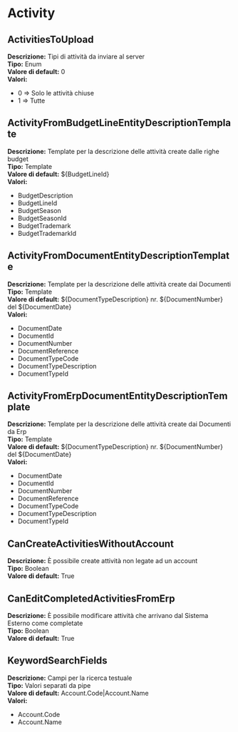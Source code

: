 # Activity
ActivitiesToUpload 
----
**Descrizione:** Tipi di attività da inviare al server <br>
**Tipo:** Enum <br>
**Valore di default:** 0 <br>
**Valori:**
* 0 => Solo le attività chiuse
* 1 => Tutte

ActivityFromBudgetLineEntityDescriptionTemplate 
----
**Descrizione:** Template per la descrizione delle attività create dalle righe budget <br>
**Tipo:** Template <br>
**Valore di default:** ${BudgetLineId} <br>
**Valori:**
* BudgetDescription
* BudgetLineId
* BudgetSeason
* BudgetSeasonId
* BudgetTrademark
* BudgetTrademarkId

ActivityFromDocumentEntityDescriptionTemplate 
----
**Descrizione:** Template per la descrizione delle attività create dai Documenti <br>
**Tipo:** Template <br>
**Valore di default:** ${DocumentTypeDescription} nr. ${DocumentNumber} del ${DocumentDate} <br>
**Valori:**
* DocumentDate
* DocumentId
* DocumentNumber
* DocumentReference
* DocumentTypeCode
* DocumentTypeDescription
* DocumentTypeId

ActivityFromErpDocumentEntityDescriptionTemplate 
----
**Descrizione:** Template per la descrizione delle attività create dai Documenti da Erp <br>
**Tipo:** Template <br>
**Valore di default:** ${DocumentTypeDescription} nr. ${DocumentNumber} del ${DocumentDate} <br>
**Valori:**
* DocumentDate
* DocumentId
* DocumentNumber
* DocumentReference
* DocumentTypeCode
* DocumentTypeDescription
* DocumentTypeId

CanCreateActivitiesWithoutAccount 
----
**Descrizione:** È possibile create attività non legate ad un account <br>
**Tipo:** Boolean <br>
**Valore di default:** True <br>

CanEditCompletedActivitiesFromErp 
----
**Descrizione:** È possibile modificare attività che arrivano dal Sistema Esterno come completate <br>
**Tipo:** Boolean <br>
**Valore di default:** True <br>

KeywordSearchFields 
----
**Descrizione:** Campi per la ricerca testuale <br>
**Tipo:** Valori separati da pipe <br>
**Valore di default:** Account.Code&#124;Account.Name <br>
**Valori:**
* Account.Code
* Account.Name

